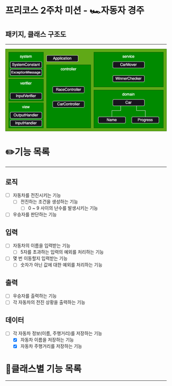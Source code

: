 # 프리코스 2주차 미션 - 🏎️자동자 경주

## 패키지, 클래스 구조도

---

![다이어그램.png](images%2F%EB%8B%A4%EC%9D%B4%EC%96%B4%EA%B7%B8%EB%9E%A8.png)

# ✏️기능 목록

---

## 로직
- [ ] 자동차를 전진시키는 기능
  - [ ] 전진하는 조건을 생성하는 기능
    - [ ] 0 ~ 9 사이의 난수를 발생시키는 기능

- [ ] 우승자를 판단하는 기능

## 입력
- [ ] 자동차의 이름을 입력받는 기능
  - [ ] 5자를 초과하는 입력의 예외를 처리하는 기능
- [ ] 몇 번 이동할지 입력받는 기능
  - [ ] 숫자가 아닌 값에 대한 예외를 처리하는 기능

## 출력
- [ ] 우승자를 출력하는 기능
- [ ] 각 자동차의 전진 상황을 출력하는 기능

## 데이터
- [ ] 각 자동차 정보(이름, 주행거리)를 저장하는 기능
  - [x] 자동차 이름을 저장하는 기능
  - [x] 자동차 주행거리를 저장하는 기능

# 🤗클래스별 기능 목록

---